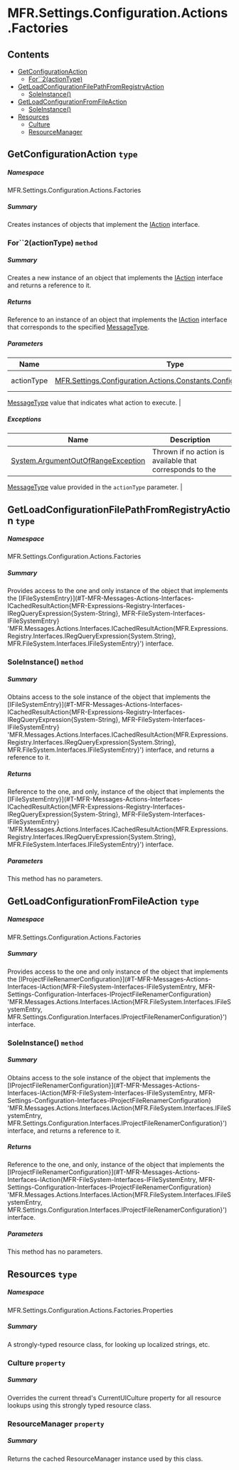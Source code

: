 <a name='assembly'></a>
# MFR.Settings.Configuration.Actions.Factories

## Contents

- [GetConfigurationAction](#T-MFR-Settings-Configuration-Actions-Factories-GetConfigurationAction 'MFR.Settings.Configuration.Actions.Factories.GetConfigurationAction')
  - [For\`\`2(actionType)](#M-MFR-Settings-Configuration-Actions-Factories-GetConfigurationAction-For``2-MFR-Settings-Configuration-Actions-Constants-ConfigurationActionType- 'MFR.Settings.Configuration.Actions.Factories.GetConfigurationAction.For``2(MFR.Settings.Configuration.Actions.Constants.ConfigurationActionType)')
- [GetLoadConfigurationFilePathFromRegistryAction](#T-MFR-Settings-Configuration-Actions-Factories-GetLoadConfigurationFilePathFromRegistryAction 'MFR.Settings.Configuration.Actions.Factories.GetLoadConfigurationFilePathFromRegistryAction')
  - [SoleInstance()](#M-MFR-Settings-Configuration-Actions-Factories-GetLoadConfigurationFilePathFromRegistryAction-SoleInstance 'MFR.Settings.Configuration.Actions.Factories.GetLoadConfigurationFilePathFromRegistryAction.SoleInstance')
- [GetLoadConfigurationFromFileAction](#T-MFR-Settings-Configuration-Actions-Factories-GetLoadConfigurationFromFileAction 'MFR.Settings.Configuration.Actions.Factories.GetLoadConfigurationFromFileAction')
  - [SoleInstance()](#M-MFR-Settings-Configuration-Actions-Factories-GetLoadConfigurationFromFileAction-SoleInstance 'MFR.Settings.Configuration.Actions.Factories.GetLoadConfigurationFromFileAction.SoleInstance')
- [Resources](#T-MFR-Settings-Configuration-Actions-Factories-Properties-Resources 'MFR.Settings.Configuration.Actions.Factories.Properties.Resources')
  - [Culture](#P-MFR-Settings-Configuration-Actions-Factories-Properties-Resources-Culture 'MFR.Settings.Configuration.Actions.Factories.Properties.Resources.Culture')
  - [ResourceManager](#P-MFR-Settings-Configuration-Actions-Factories-Properties-Resources-ResourceManager 'MFR.Settings.Configuration.Actions.Factories.Properties.Resources.ResourceManager')

<a name='T-MFR-Settings-Configuration-Actions-Factories-GetConfigurationAction'></a>
## GetConfigurationAction `type`

##### Namespace

MFR.Settings.Configuration.Actions.Factories

##### Summary

Creates instances of objects that implement the
[IAction](#T-MFR-Messages-Actions-Interfaces-IAction 'MFR.Messages.Actions.Interfaces.IAction')
interface.

<a name='M-MFR-Settings-Configuration-Actions-Factories-GetConfigurationAction-For``2-MFR-Settings-Configuration-Actions-Constants-ConfigurationActionType-'></a>
### For\`\`2(actionType) `method`

##### Summary

Creates a new instance of an object that implements the
[IAction](#T-MFR-Messages-Actions-Interfaces-IAction 'MFR.Messages.Actions.Interfaces.IAction')
interface and returns a reference to it.

##### Returns

Reference to an instance of an object that implements the
[IAction](#T-MFR-Messages-Actions-Interfaces-IAction 'MFR.Messages.Actions.Interfaces.IAction')
interface
that corresponds to the specified
[MessageType](#T-MFR-Messages-Constants-MessageType 'MFR.Messages.Constants.MessageType').

##### Parameters

| Name | Type | Description |
| ---- | ---- | ----------- |
| actionType | [MFR.Settings.Configuration.Actions.Constants.ConfigurationActionType](#T-MFR-Settings-Configuration-Actions-Constants-ConfigurationActionType 'MFR.Settings.Configuration.Actions.Constants.ConfigurationActionType') | (Required.) A
[MessageType](#T-MFR-Messages-Constants-MessageType 'MFR.Messages.Constants.MessageType')
value that
indicates what action to execute. |

##### Exceptions

| Name | Description |
| ---- | ----------- |
| [System.ArgumentOutOfRangeException](http://msdn.microsoft.com/query/dev14.query?appId=Dev14IDEF1&l=EN-US&k=k:System.ArgumentOutOfRangeException 'System.ArgumentOutOfRangeException') | Thrown if no action is available that corresponds to the
[MessageType](#T-MFR-Messages-Constants-MessageType 'MFR.Messages.Constants.MessageType')
value provided
in the `actionType` parameter. |

<a name='T-MFR-Settings-Configuration-Actions-Factories-GetLoadConfigurationFilePathFromRegistryAction'></a>
## GetLoadConfigurationFilePathFromRegistryAction `type`

##### Namespace

MFR.Settings.Configuration.Actions.Factories

##### Summary

Provides access to the one and only instance of the object that implements the
[IFileSystemEntry}](#T-MFR-Messages-Actions-Interfaces-ICachedResultAction{MFR-Expressions-Registry-Interfaces-IRegQueryExpression{System-String}, MFR-FileSystem-Interfaces-IFileSystemEntry} 'MFR.Messages.Actions.Interfaces.ICachedResultAction{MFR.Expressions.Registry.Interfaces.IRegQueryExpression{System.String}, MFR.FileSystem.Interfaces.IFileSystemEntry}')
interface.

<a name='M-MFR-Settings-Configuration-Actions-Factories-GetLoadConfigurationFilePathFromRegistryAction-SoleInstance'></a>
### SoleInstance() `method`

##### Summary

Obtains access to the sole instance of the object that implements the
[IFileSystemEntry}](#T-MFR-Messages-Actions-Interfaces-ICachedResultAction{MFR-Expressions-Registry-Interfaces-IRegQueryExpression{System-String}, MFR-FileSystem-Interfaces-IFileSystemEntry} 'MFR.Messages.Actions.Interfaces.ICachedResultAction{MFR.Expressions.Registry.Interfaces.IRegQueryExpression{System.String}, MFR.FileSystem.Interfaces.IFileSystemEntry}')
interface, and returns a reference to it.

##### Returns

Reference to the one, and only, instance of the object that implements the
[IFileSystemEntry}](#T-MFR-Messages-Actions-Interfaces-ICachedResultAction{MFR-Expressions-Registry-Interfaces-IRegQueryExpression{System-String}, MFR-FileSystem-Interfaces-IFileSystemEntry} 'MFR.Messages.Actions.Interfaces.ICachedResultAction{MFR.Expressions.Registry.Interfaces.IRegQueryExpression{System.String}, MFR.FileSystem.Interfaces.IFileSystemEntry}')
interface.

##### Parameters

This method has no parameters.

<a name='T-MFR-Settings-Configuration-Actions-Factories-GetLoadConfigurationFromFileAction'></a>
## GetLoadConfigurationFromFileAction `type`

##### Namespace

MFR.Settings.Configuration.Actions.Factories

##### Summary

Provides access to the one and only instance of the object that implements the
[IProjectFileRenamerConfiguration}](#T-MFR-Messages-Actions-Interfaces-IAction{MFR-FileSystem-Interfaces-IFileSystemEntry, MFR-Settings-Configuration-Interfaces-IProjectFileRenamerConfiguration} 'MFR.Messages.Actions.Interfaces.IAction{MFR.FileSystem.Interfaces.IFileSystemEntry, MFR.Settings.Configuration.Interfaces.IProjectFileRenamerConfiguration}')
interface.

<a name='M-MFR-Settings-Configuration-Actions-Factories-GetLoadConfigurationFromFileAction-SoleInstance'></a>
### SoleInstance() `method`

##### Summary

Obtains access to the sole instance of the object that implements the
[IProjectFileRenamerConfiguration}](#T-MFR-Messages-Actions-Interfaces-IAction{MFR-FileSystem-Interfaces-IFileSystemEntry, MFR-Settings-Configuration-Interfaces-IProjectFileRenamerConfiguration} 'MFR.Messages.Actions.Interfaces.IAction{MFR.FileSystem.Interfaces.IFileSystemEntry, MFR.Settings.Configuration.Interfaces.IProjectFileRenamerConfiguration}')
interface, and returns a reference to it.

##### Returns

Reference to the one, and only, instance of the object that implements the
[IProjectFileRenamerConfiguration}](#T-MFR-Messages-Actions-Interfaces-IAction{MFR-FileSystem-Interfaces-IFileSystemEntry, MFR-Settings-Configuration-Interfaces-IProjectFileRenamerConfiguration} 'MFR.Messages.Actions.Interfaces.IAction{MFR.FileSystem.Interfaces.IFileSystemEntry, MFR.Settings.Configuration.Interfaces.IProjectFileRenamerConfiguration}')
interface.

##### Parameters

This method has no parameters.

<a name='T-MFR-Settings-Configuration-Actions-Factories-Properties-Resources'></a>
## Resources `type`

##### Namespace

MFR.Settings.Configuration.Actions.Factories.Properties

##### Summary

A strongly-typed resource class, for looking up localized strings, etc.

<a name='P-MFR-Settings-Configuration-Actions-Factories-Properties-Resources-Culture'></a>
### Culture `property`

##### Summary

Overrides the current thread's CurrentUICulture property for all
  resource lookups using this strongly typed resource class.

<a name='P-MFR-Settings-Configuration-Actions-Factories-Properties-Resources-ResourceManager'></a>
### ResourceManager `property`

##### Summary

Returns the cached ResourceManager instance used by this class.
